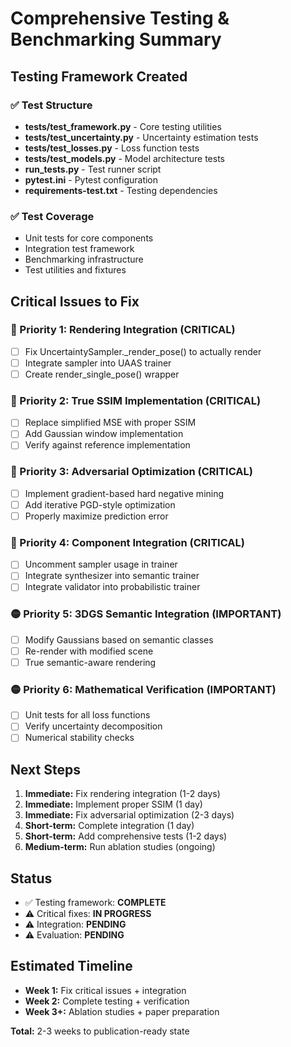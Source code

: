 # Comprehensive Testing & Benchmarking Summary

## Testing Framework Created

### ✅ Test Structure
- **tests/test_framework.py** - Core testing utilities
- **tests/test_uncertainty.py** - Uncertainty estimation tests
- **tests/test_losses.py** - Loss function tests  
- **tests/test_models.py** - Model architecture tests
- **run_tests.py** - Test runner script
- **pytest.ini** - Pytest configuration
- **requirements-test.txt** - Testing dependencies

### ✅ Test Coverage
- Unit tests for core components
- Integration test framework
- Benchmarking infrastructure
- Test utilities and fixtures

## Critical Issues to Fix

### 🔴 Priority 1: Rendering Integration (CRITICAL)
- [ ] Fix UncertaintySampler._render_pose() to actually render
- [ ] Integrate sampler into UAAS trainer
- [ ] Create render_single_pose() wrapper

### 🔴 Priority 2: True SSIM Implementation (CRITICAL)
- [ ] Replace simplified MSE with proper SSIM
- [ ] Add Gaussian window implementation
- [ ] Verify against reference implementation

### 🔴 Priority 3: Adversarial Optimization (CRITICAL)
- [ ] Implement gradient-based hard negative mining
- [ ] Add iterative PGD-style optimization
- [ ] Properly maximize prediction error

### 🔴 Priority 4: Component Integration (CRITICAL)
- [ ] Uncomment sampler usage in trainer
- [ ] Integrate synthesizer into semantic trainer
- [ ] Integrate validator into probabilistic trainer

### 🟡 Priority 5: 3DGS Semantic Integration (IMPORTANT)
- [ ] Modify Gaussians based on semantic classes
- [ ] Re-render with modified scene
- [ ] True semantic-aware rendering

### 🟡 Priority 6: Mathematical Verification (IMPORTANT)
- [ ] Unit tests for all loss functions
- [ ] Verify uncertainty decomposition
- [ ] Numerical stability checks

## Next Steps

1. **Immediate:** Fix rendering integration (1-2 days)
2. **Immediate:** Implement proper SSIM (1 day)
3. **Immediate:** Fix adversarial optimization (2-3 days)
4. **Short-term:** Complete integration (1 day)
5. **Short-term:** Add comprehensive tests (1-2 days)
6. **Medium-term:** Run ablation studies (ongoing)

## Status

- ✅ Testing framework: **COMPLETE**
- ⚠️ Critical fixes: **IN PROGRESS**
- ⚠️ Integration: **PENDING**
- ⚠️ Evaluation: **PENDING**

## Estimated Timeline

- **Week 1:** Fix critical issues + integration
- **Week 2:** Complete testing + verification
- **Week 3+:** Ablation studies + paper preparation

**Total:** 2-3 weeks to publication-ready state

